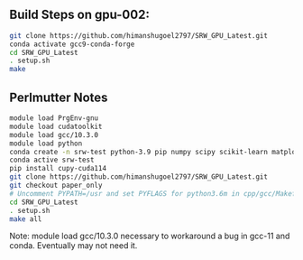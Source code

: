 ## Build Steps on gpu-002:

```bash
git clone https://github.com/himanshugoel2797/SRW_GPU_Latest.git
conda activate gcc9-conda-forge
cd SRW_GPU_Latest
. setup.sh
make
```

## Perlmutter Notes
```bash
module load PrgEnv-gnu
module load cudatoolkit
module load gcc/10.3.0
module load python
conda create -n srw-test python-3.9 pip numpy scipy scikit-learn matplotlib h5py
conda active srw-test
pip install cupy-cuda114
git clone https://github.com/himanshugoel2797/SRW_GPU_Latest.git
git checkout paper_only
# Uncomment PYPATH=/usr and set PYFLAGS for python3.6m in cpp/gcc/Makefile
cd SRW_GPU_Latest
. setup.sh
make all
```

Note: module load gcc/10.3.0 necessary to workaround a bug in gcc-11 and conda. Eventually may not need it.
